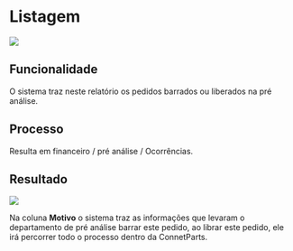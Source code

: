 # Listagem

![](http://developers.connectparts.com.br/imagens/atd-pedbar-list-01.png)

## Funcionalidade

O sistema traz neste relatório os pedidos barrados ou liberados na pré análise.

## Processo

Resulta em financeiro / pré análise / Ocorrências.

## Resultado

![](http://developers.connectparts.com.br/imagens/atd-pedbar-list-02.png)

Na coluna **Motivo** o sistema traz as informações que levaram o departamento de pré análise barrar este pedido, ao librar este pedido, ele irá percorrer todo o processo dentro da ConnetParts.

